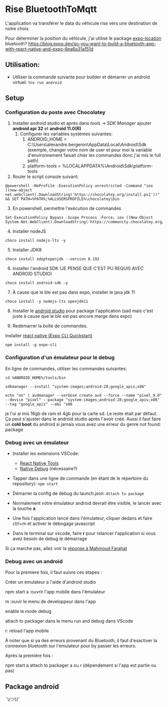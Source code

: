 # Rise BluetoothToMqtt

L'application va transférer le data du véhicule rise vers une destination de notre choix.

Pour déterminer la position du véhicule, j'ai utilisé le package [expo-location](https://docs.expo.dev/versions/latest/sdk/location/)
bluetooth? https://blog.expo.dev/so-you-want-to-build-a-bluetooth-app-with-react-native-and-expo-6ea6a31a151d
## Utilisation:

* Utiliser la commande suivante pour builder et démarrer un android virtuel: ``` tns run android ```

## Setup

### Configuration du poste avec Chocolatey

1. Installer android studio et après dans *tools* -> *SDK Manager* ajouter **android api 32** et **android 11.0(R)**
   1. Configurer les variables systèmes suivantes:
      1. ANDROID_HOME = C:\Users\alexandre.bergeron\AppData\Local\Android\Sdk (exemple, changer votre nom de user et pour moi la variable d'environnement faisait chier les commandes donc j'ai mis le full path)
      1. platform-tools = %LOCALAPPDATA%\Android\Sdk\platform-tools
2. Rouler le script console suivant:
```
@powershell -NoProfile -ExecutionPolicy unrestricted -Command "iex ((new-object net.webclient).DownloadString('https://chocolatey.org/install.ps1'))" && SET PATH=%PATH%;%ALLUSERSPROFILE%\chocolatey\bin
```

3. En powershell, permettre l'exécution de commandes
```
Set-ExecutionPolicy Bypass -Scope Process -Force; iex ((New-Object System.Net.WebClient).DownloadString('https://community.chocolatey.org/install.ps1'))
```

4. Installer nodeJS
```
choco install nodejs-lts -y
```

5. Installer JDK8
```
choco install adoptopenjdk --version 8.192
```

6. Installer l'android SDK (JE PENSE QUE C'EST PU REQUIS AVEC ANDROID STUDIO)
```
choco install android-sdk -y
```

7. À cause que le ble est pas dans expo, installer le java jdk 11
```
choco install -y nodejs-lts openjdk11
```

8. Installer le [android studio](https://reactnative.dev/docs/environment-setup) pour package l'application (sad mais c'est juste à cause que le ble est pas encore merge dans expo)


9. Redémarrer la boîte de commandes.

Installer [react native (Expo CLI Quickstart)](https://v7.docs.nativescript.org/angular/start/ns-setup-win)
```
npm install -g expo-cli
```


### Configuration d'un émulateur pour le debug
En ligne de commandes, utiliser les commandes suivantes:
```
cd %ANDROID_HOME%/tools/bin
```
```
sdkmanager --install "system-images;android-28;google_apis;x86"
```
```
echo "no" | avdmanager --verbose create avd --force --name "pixel_9.0" --device "pixel" --package "system-images;android-28;google_apis;x86" --tag "google_apis" --abi "x86
```

je l'ui ai mis 16gb de ram et 4gb pour la carte sd. Le reste était par défaut. Ça peut s'ajuster dans le android studio après l'avoir créé. Aussi il faut faire un **cold boot** du android si jamais vous avez une erreur du genre not found: package
### Debug avec un émulateur

* Installer les extensions VSCode:
  * [React Native Tools](https://marketplace.visualstudio.com/items?itemName=msjsdiag.vscode-react-native)
  * [Native Debug](https://marketplace.visualstudio.com/items?itemName=webfreak.debug) (nécessaire?)

* Tapper dans une ligne de commande (en étant de le répertoire du repository):
```npm start```
* Démarrer la config de debug du launch.json: ```Attach to package```
* Normalement votre émulateur android devrait être visible, le lancer avec la touche **a** 
* Une fois l'application lancé dans l'émulateur, cliquer dedans et faire ctrl+m et activer le débogage javascript
* Dans le terminal sur vscode, faire **r** pour relancer l'application si vous avez besoin de debug le démarrage

Si ça marche pas, allez voir la [réponse à Mahmoud Farahat](https://stackoverflow.com/questions/57412994/cant-debug-expo-project-on-vscode)

### Debug avec un android

Pour la premiere fois, il faut suivre ces étapes :

Créer un émulateur a l'aide d'android studio

npm start
a :ouvrir l'app mobile dans l'émulateur

m :ouvir le menu de developpeur dans l'app

enable le mode debug

attach to packager dans le menu run and debug dans VScode

r: reload l'app mobile


À noter que si ya des erreurs provenant du Bluetooth, il faut d'esactiver la connexion bluetooth sur l'emulateur pour by passer les erreurs.

Après la première fois :

npm start
a
attach to packager
a ou r (dépendement si l'app est partie ou pas)

## Package android

¯\\_(ツ)_/¯
